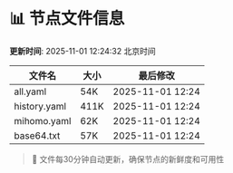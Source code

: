 # 📊 节点文件信息

**更新时间**: 2025-11-01 12:24:32 北京时间

| 文件名 | 大小 | 最后修改 |
|--------|------|----------|
| all.yaml | 54K | 2025-11-01 12:24 |
| history.yaml | 411K | 2025-11-01 12:24 |
| mihomo.yaml | 62K | 2025-11-01 12:24 |
| base64.txt | 57K | 2025-11-01 12:24 |

> 🔄 文件每30分钟自动更新，确保节点的新鲜度和可用性
